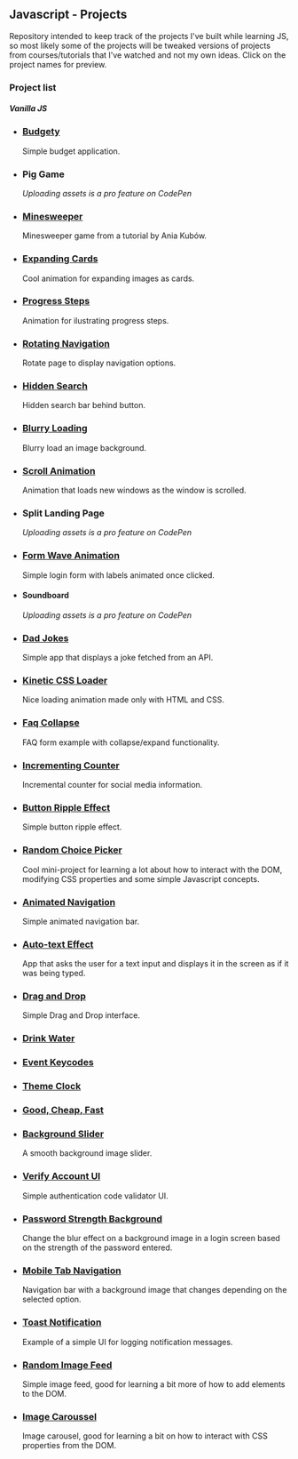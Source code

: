 ## Javascript - Projects

Repository intended to keep track of the projects I've built while learning JS, so most likely some of the projects will be tweaked versions of projects from courses/tutorials that I've watched and not my own ideas. Click on the project names for preview.

### **Project list**

#### _Vanilla JS_

- ### [Budgety](https://codepen.io/ptorr/pen/popmJvj)

  Simple budget application.

- ### Pig Game

  _Uploading assets is a pro feature on CodePen_

- ### [Minesweeper](https://codepen.io/ptorr/pen/xxpNGVP)

  Minesweeper game from a tutorial by Ania Kubów.

- ### [Expanding Cards](https://codepen.io/ptorr/pen/KKZLpmM)

  Cool animation for expanding images as cards.

- ### [Progress Steps](https://codepen.io/ptorr/pen/RwxmLjv)

  Animation for ilustrating progress steps.

- ### [Rotating Navigation](https://codepen.io/ptorr/pen/QWaRqQy)

  Rotate page to display navigation options.

- ### [Hidden Search](https://codepen.io/ptorr/pen/jOYoGzr)

  Hidden search bar behind button.

- ### [Blurry Loading](https://codepen.io/ptorr/pen/bGayoYN)

  Blurry load an image background.

- ### [Scroll Animation](https://codepen.io/ptorr/pen/VwyJJXJ)

  Animation that loads new windows as the window is scrolled.

- ### Split Landing Page

  _Uploading assets is a pro feature on CodePen_

- ### [Form Wave Animation](https://codepen.io/ptorr/pen/ExQJKoY)

  Simple login form with labels animated once clicked.

- #### Soundboard

  _Uploading assets is a pro feature on CodePen_

- ### [Dad Jokes](https://codepen.io/ptorr/pen/vYpqqJq)

  Simple app that displays a joke fetched from an API.

- ### [Kinetic CSS Loader](https://codepen.io/ptorr/pen/QWaXXap)

  Nice loading animation made only with HTML and CSS.

- ### [Faq Collapse](https://codepen.io/ptorr/pen/bGaPPLw)

  FAQ form example with collapse/expand functionality.

- ### [Incrementing Counter](https://codepen.io/ptorr/pen/vYpqqaB)

  Incremental counter for social media information.

- ### [Button Ripple Effect](https://codepen.io/ptorr/pen/BaJggOL)

  Simple button ripple effect.

- ### [Random Choice Picker](https://codepen.io/ptorr/pen/MWQRyrL)

  Cool mini-project for learning a lot about how to interact with the DOM, modifying CSS properties and some simple Javascript concepts.

- ### [Animated Navigation](https://codepen.io/ptorr/pen/GRywNNm)

  Simple animated navigation bar.

- ### [Auto-text Effect](https://codepen.io/ptorr/pen/vYpQygg)

  App that asks the user for a text input and displays it in the screen as if it was being typed.

- ### [Drag and Drop](https://codepen.io/ptorr/pen/popmWVN)

  Simple Drag and Drop interface.

- ### [Drink Water](https://codepen.io/ptorr/pen/bGLJpKM)

- ### [Event Keycodes](https://codepen.io/ptorr/pen/abqxNjO)

- ### [Theme Clock](https://codepen.io/ptorr/pen/NWymNBB)

- ### [Good, Cheap, Fast](https://codepen.io/ptorr/pen/qBxwZMZ)

- ### [Background Slider](https://codepen.io/ptorr/pen/WNMQEgv)

  A smooth background image slider.

- ### [Verify Account UI](https://codepen.io/ptorr/pen/VwQerop)

  Simple authentication code validator UI.

- ### [Password Strength Background](https://codepen.io/ptorr/pen/vYdKgPL)

  Change the blur effect on a background image in a login screen based on the strength of the password entered.

- ### [Mobile Tab Navigation](https://codepen.io/ptorr/pen/NWyREpG)

  Navigation bar with a background image that changes depending on the selected option.

- ### [Toast Notification](https://codepen.io/ptorr/pen/oNEwjgj)

  Example of a simple UI for logging notification messages.

- ### [Random Image Feed](https://codepen.io/ptorr/pen/mdXaRpb)

  Simple image feed, good for learning a bit more of how to add elements to the DOM.

- ### [Image Caroussel](https://codepen.io/ptorr/pen/QWQPNqx)

  Image carousel, good for learning a bit on how to interact with CSS properties from the DOM.
